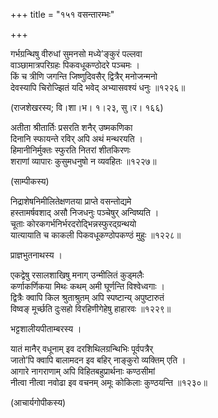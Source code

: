 +++
title = "१५१ वसन्तारम्भः"

+++


गर्भग्रन्थिषु वीरुधां सुमनसो मध्ये’ङ्कुरं पल्लवा  
वाञ्छामात्रपरिग्रहः पिकवधूकण्ठोदरे पञ्चमः ।  
किं च त्रीणि जगन्ति जिष्णुदिवसैर् द्वित्रैर् मनोजन्मनो  
देवस्यापि चिरोज्झितं यदि भवेद् अभ्यासवश्यं धनुः ॥१२२६॥  


(राजशेखरस्य; वि।शा।भ। १।२३, सु।र। १६६)  


अतीता श्रीतार्तिः प्रसरति शनैर् उष्मकणिका  
दिनानि स्फायन्ते रविर् अपि अथं मन्थरयति ।  
हिमानीनिर्मुक्तः स्फुरति नितरां शीतकिरणः  
शराणां व्यापारः कुसुमधनुषो न व्यवहितः ॥१२२७॥  


(साम्पीकस्य)  


निद्राशेषनिमीलितेक्षणतया प्राप्ते वसन्तोद्यमे  
हस्तामर्षवशाद् असौ निजधनुः पञ्चेषुर् अन्विष्यति ।  
चूताः कोरकगर्भनिर्भरदरोद्भिन्नस्फुरद्ग्रन्थयो  
यात्यायाति च काकली पिकवधूकण्ठोपकण्ठं मुहुः ॥१२२८॥  


प्राज्ञभुतनाथस्य ।  


एकद्वेषु रसालशाखिषु मनाग् उन्मीलितं कुड्मलैः  
कर्णाकर्णिकया मिथः कथम् अमी घूर्णन्ति विश्वेध्वगाः ।  
द्वित्रैः क्वापि किल श्रुताश्रुतम् अपि स्पष्टान्य् अपुष्टारुतं  
विष्वङ् मूर्च्छति दुःसहो विरहिणीगेहेषु हाहारवः ॥१२२९॥  


भट्टशालीयपीताम्बरस्य ।  


यातं मानैर् वधूनाम् इव दरशिथिलग्रन्थिभिः पूर्वपत्रैर्  
जातो’पि क्वापि बालामदन इव बहिर् नाङ्कुरो व्यक्तिम् एति ।  
आगारे नागराणाम् अपि विहितबहुप्रार्थनाः कण्ठसीमां  
नीत्वा नीत्वा नवोढा इव वचनम् अमूः कोकिलाः कुण्ठयन्ति ॥१२३०॥  


(आचार्यगोपीकस्य)  

